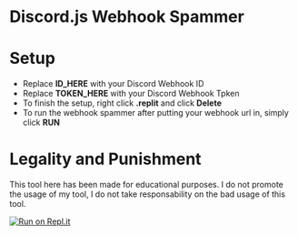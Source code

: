 # Discord.js Webhook Spammer

# Setup
  - Replace **ID_HERE** with your Discord Webhook ID
  - Replace **TOKEN_HERE** with your Discord Webhook Tpken
  - To finish the setup, right click **.replit** and click **Delete**
  - To run the webhook spammer after putting your webhook url in, simply click **RUN**

# Legality and Punishment

This tool here has been made for educational purposes. I do not promote the usage of my tool, I do not take responsability on the bad usage of this tool.



[![Run on Repl.it](https://repl.it/github/tthomxs/Discord-Webhook-Spammer)](https://repl.it/github/tthomxs/Discord-Webhook-Spammer)
